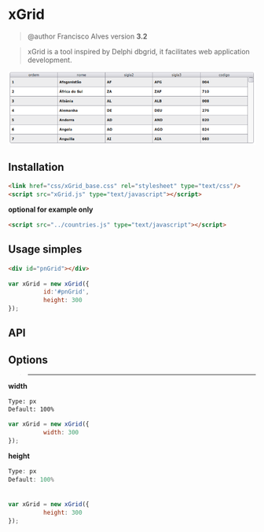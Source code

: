 # xGrid
> @author Francisco Alves
> version **3.2**

> xGrid is a tool inspired by Delphi dbgrid, it facilitates web application development.

![](xgrid.png)

## Installation

```html
<link href="css/xGrid_base.css" rel="stylesheet" type="text/css"/>
<script src="xGrid.js" type="text/javascript"></script>
```

**optional for example only**
```html
<script src="../countries.js" type="text/javascript"></script>
```

## Usage simples
```html
<div id="pnGrid"></div>
```

```javascript
var xGrid = new xGrid({
          id:'#pnGrid',
          height: 300
});
```

## API ##

## Options
>-------------------------------------------
**width**
``` 
Type: px
Default: 100%
```
```javascript
var xGrid = new xGrid({
          width: 300
});
```

**height**
```javascript
Type: px
Default: 100%


var xGrid = new xGrid({
          height: 300
});
```




```javascript
```
```javascript
```
```javascript
```
```javascript
```
```javascript
```
```javascript
```
```javascript
```
```javascript
```
